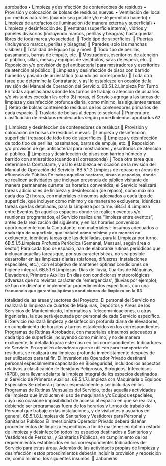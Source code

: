 aprobados
• Limpieza y desinfección de contenedores de residuos
• Provisión y colocación de bolsas de residuos nuevas.
• Ventilación del local por medios naturales (cuando sea posible y/o esté permitido
hacerlo)
• Limpieza de artefactos de iluminación (de manera externa y superficial)
• Limpieza y desinfección de:
 Ventanas (superficie interna), vidrios y paneles divisorios (incluyendo
marcos, perillas y bisagras) hasta quedar libres de toda marca y/o
suciedad.
 Todo tipo de superficies.
 Puertas (incluyendo marcos, perillas y bisagras)
 Paredes (solo las manchas visibles)
 Totalidad de Equipo fijo y móvil.
 Todo tipo de perillas, pasamanos, barras de empuje, etc.
 Mostradores, escritorios de atención al público, sillas, mesas y
equipos de vestíbulos, salas de espera, etc.
 Reposición y/o provisión de gel antibacterial para mostradores y escritorios de
atención al público.
 Limpieza y desinfección de pisos con barrido húmedo y pasado de antiestático
(cuando así corresponda)
 Toda otra tarea que determine la Contratante, y así lo establezca en ocasión de la
revisión del Manual de Operación del Servicio.
6B.5.1.2.Limpieza Por Turno
En todas aquellas áreas donde los turnos de trabajo o atención de usuarios y/o visitantes
excedan las ocho (8) horas, el Servicio agrega a las tareas de limpieza y desinfección
profunda diaria, como mínimo, las siguientes tareas:
 Retiro de bolsas conteniendo residuos de los contenedores primarios de cada
espacio.
 Traslado de bolsas al depósito sectorial
 Primera pre clasificación de residuos recolectados según procedimientos
aprobados
62

 Limpieza y desinfección de contenedores de residuos
 Provisión y colocación de bolsas de residuos nuevas.
 Limpieza y desinfección superficial (repaso) de todo tipo de superficies.
 Limpieza y desinfección de todo tipo de perillas, pasamanos, barras de empuje,
etc.
 Reposición y/o provisión de gel antibacterial para mostradores y escritorios de
atención al público.
 Limpieza y desinfección de pisos con barrido húmedo y barrido con antiestático
(cuando así corresponda)
 Toda otra tarea que determine la Contratante, y así lo establezca en ocasión de
la revisión del Manual de Operación del Servicio.
6B.5.1.3.Limpieza de repaso en áreas de afluencia de Público
En todos aquellos sectores, áreas o espacios, donde se realicen actividades que incluyan
presencia de público visitante de manera permanente durante los horarios convenidos, el
Servicio realizará tareas adicionales de limpieza y desinfección (de repaso), como máximo
cada dos (2) horas, con materiales e insumos adecuados a cada tipo de superficie, que
incluyen como mínimo y de manera no excluyente, idénticas tareas que las detalladas, para
la Limpieza por turno.
6B.5.1.4.Limpieza entre Eventos
En aquellos espacios donde se realicen eventos y/o reuniones programados, el Servicio
realiza una “limpieza entre eventos”, antes de la realización del siguiente, y en los horarios
convenidos oportunamente con la Contratante, con materiales e insumos adecuados a cada
tipo de superficie, que incluirá como mínimo y de manera no excluyente, idénticas tareas
que las detalladas, para la Limpieza por turno.
6B.5.1.5.Limpieza Profunda Periódica (Semanal, Mensual, según área o sector)
Para cada tipo de espacio, han de elaborarse rutinas periódicas que incluyan aquellas tareas
que, por sus características, no sea posible desarrollar en las limpiezas diarias (plafones,
difusores, instalaciones especiales, etc.), con el objetivo de mantener óptimas condiciones
de higiene integral.
6B.5.1.6.Limpiezas: Días de lluvia, Cuartos de Máquinas, Elevadores, Primeros
Auxilios
En días con condiciones meteorológicas adversas que no revistan carácter de
“emergencias”, (lluvias por ejemplo), se han de diseñar e implementar procedimientos
específicos, con una frecuencia que garantice óptimas condiciones de limpieza en la
63

totalidad de las áreas y sectores del Proyecto.
El personal del Servicio no realizará la limpieza de Cuartos de Máquinas, Depósitos y Áreas
de los Servicios de Mantenimiento, Informática y Telecomunicaciones, u otras ingenierías, la
que será ejecutada por personal de cada Servicio específico.
El Servicio realizará limpieza y desinfección profunda diaria de elevadores, en cumplimiento
de horarios y turnos establecidos en los correspondientes Programas de Rutinas Aprobados,
con materiales e insumos adecuados a cada tipo de superficie, incluyendo como mínimo, y
no de manera excluyente, lo detallado para este caso en los correspondientes Indicadores
de Servicio.
En aquellos elevadores que se utilicen para transporte de residuos, se realizará una limpieza
profunda inmediatamente después de ser utilizados para tal fin.
El Inversionista Operador Privado destinará personal especialmente capacitado en
Bioseguridad, incluidos los aspectos relativos a clasificación de Residuos Peligrosos,
Biológicos, Infecciosos (RPBI), para llevar adelante la limpieza integral de los espacios
destinados al Servicio de Primeros Auxilios.
6B.5.1.7.Limpieza con Maquinaria o Equipos Especiales
Se deberán planear especialmente y ser incluidas en los Programas de Rutinas Mensuales
del Servicio, todas aquellas actividades de limpieza que involucren el uso de maquinaria y/o
Equipos especiales, cuyo uso ocasione imposibilidad de acceso al espacio en que se
realizan, debiendo ser programadas fuera de los horarios y turnos de trabajo del Personal
que trabaje en las instalaciones, y de visitantes y usuarios en general.
6B.5.1.8.Limpieza de Sanitarios y Vestidores para Personal y Sanitarios Públicos
El Inversionista Operador Privado deberá diseñar procedimientos de limpieza específicos a
fin de mantener en óptimo estado de limpieza y desinfección todos los espacios destinados
a Sanitarios y Vestidores de Personal, y Sanitarios Públicos, en cumplimiento de los
requerimientos establecidos en los correspondientes Indicadores de Servicio para estas
áreas.
Además de las actividades propias de limpieza y desinfección, estos procedimientos
deberán incluir la provisión y reposición de, como mínimo, los siguientes insumos:
 Jaboneras
